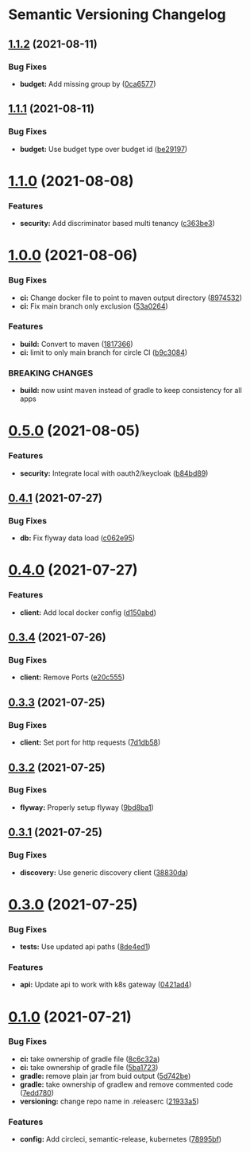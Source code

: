 # Semantic Versioning Changelog

## [1.1.2](https://github.com/JayDamon/rin-budget-service/compare/v1.1.1...v1.1.2) (2021-08-11)


### Bug Fixes

* **budget:** Add missing group by ([0ca6577](https://github.com/JayDamon/rin-budget-service/commit/0ca657730597a56826540e3ca7bda129e602084e))

## [1.1.1](https://github.com/JayDamon/rin-budget-service/compare/v1.1.0...v1.1.1) (2021-08-11)


### Bug Fixes

* **budget:** Use budget type over budget id ([be29197](https://github.com/JayDamon/rin-budget-service/commit/be29197ef44267e254c574b46d46e4b902cbd011))

# [1.1.0](https://github.com/JayDamon/rin-budget-service/compare/v1.0.0...v1.1.0) (2021-08-08)


### Features

* **security:** Add discriminator based multi tenancy ([c363be3](https://github.com/JayDamon/rin-budget-service/commit/c363be307c1fe1df65e55049a08fa1ecad2dabde))

# [1.0.0](https://github.com/JayDamon/rin-budget-service/compare/v0.5.0...v1.0.0) (2021-08-06)


### Bug Fixes

* **ci:** Change docker file to point to maven output directory ([8974532](https://github.com/JayDamon/rin-budget-service/commit/89745322cd4eb9a63380898e0f4e1ee39c6782ab))
* **ci:** Fix main branch only exclusion ([53a0264](https://github.com/JayDamon/rin-budget-service/commit/53a0264fc20124d183a424f9f575f73eca52ee3f))


### Features

* **build:** Convert to maven ([1817366](https://github.com/JayDamon/rin-budget-service/commit/18173661883de72bb986df5fc6c18996c947a11e))
* **ci:** limit to only main branch for circle CI ([b9c3084](https://github.com/JayDamon/rin-budget-service/commit/b9c3084f24f09566e82acd8e843ee45e488f999f))


### BREAKING CHANGES

* **build:** now usint maven instead of gradle to keep consistency for all apps

# [0.5.0](https://github.com/JayDamon/rin-budget-service/compare/v0.4.1...v0.5.0) (2021-08-05)


### Features

* **security:** Integrate local with oauth2/keycloak ([b84bd89](https://github.com/JayDamon/rin-budget-service/commit/b84bd898ba2d2b1de242c0f1346deb6bc55726a1))

## [0.4.1](https://github.com/JayDamon/rin-budget-service/compare/v0.4.0...v0.4.1) (2021-07-27)


### Bug Fixes

* **db:** Fix flyway data load ([c062e95](https://github.com/JayDamon/rin-budget-service/commit/c062e9507eb234eaa4de5a9ff633de66e93015db))

# [0.4.0](https://github.com/JayDamon/rin-budget-service/compare/v0.3.4...v0.4.0) (2021-07-27)


### Features

* **client:** Add local docker config ([d150abd](https://github.com/JayDamon/rin-budget-service/commit/d150abde80f73074d8a6452aec9c6d107e704018))

## [0.3.4](https://github.com/JayDamon/rin-budget-service/compare/v0.3.3...v0.3.4) (2021-07-26)


### Bug Fixes

* **client:** Remove Ports ([e20c555](https://github.com/JayDamon/rin-budget-service/commit/e20c5551badb72535cb58a29d45a45e4c2964f86))

## [0.3.3](https://github.com/JayDamon/rin-budget-service/compare/v0.3.2...v0.3.3) (2021-07-25)


### Bug Fixes

* **client:** Set port for http requests ([7d1db58](https://github.com/JayDamon/rin-budget-service/commit/7d1db58aa121051355968e86ee1b6d8f6a475779))

## [0.3.2](https://github.com/JayDamon/rin-budget-service/compare/v0.3.1...v0.3.2) (2021-07-25)


### Bug Fixes

* **flyway:** Properly setup flyway ([9bd8ba1](https://github.com/JayDamon/rin-budget-service/commit/9bd8ba1e2b9cda2fc14583d276ea0f7b7e659e4a))

## [0.3.1](https://github.com/JayDamon/rin-budget-service/compare/v0.3.0...v0.3.1) (2021-07-25)


### Bug Fixes

* **discovery:** Use generic discovery client ([38830da](https://github.com/JayDamon/rin-budget-service/commit/38830daa1584acb8192c3d2fd28c091a1b003c7d))

# [0.3.0](https://github.com/JayDamon/rin-budget-service/compare/v0.2.0...v0.3.0) (2021-07-25)


### Bug Fixes

* **tests:** Use updated api paths ([8de4ed1](https://github.com/JayDamon/rin-budget-service/commit/8de4ed1111490d12538d6ae8faeb16a14be6810b))


### Features

* **api:** Update api to work with k8s gateway ([0421ad4](https://github.com/JayDamon/rin-budget-service/commit/0421ad4b5112ec782b32885d516489ab3cce1eaa))

# [0.1.0](https://github.com/JayDamon/rin-budget-service/compare/v0.0.1...v0.1.0) (2021-07-21)


### Bug Fixes

* **ci:** take ownership of gradle file ([8c6c32a](https://github.com/JayDamon/rin-budget-service/commit/8c6c32aa2ad94a7b99463145a84ccd23f01cf0e2))
* **ci:** take ownership of gradle file ([5ba1723](https://github.com/JayDamon/rin-budget-service/commit/5ba1723e5f18f279f3dfda80cbcfb4319c5449ed))
* **gradle:** remove plain jar from buid output ([5d742be](https://github.com/JayDamon/rin-budget-service/commit/5d742be108e40f8522039d267acbaf879db61649))
* **gradle:** take ownership of gradlew and remove commented code ([7edd780](https://github.com/JayDamon/rin-budget-service/commit/7edd780b11cb3b4e29b5d1856e90792371c9ce6e))
* **versioning:** change repo name in .releaserc ([21933a5](https://github.com/JayDamon/rin-budget-service/commit/21933a56067aec9debcf76c713698b161f96e2c9))


### Features

* **config:** Add circleci, semantic-release, kubernetes ([78995bf](https://github.com/JayDamon/rin-budget-service/commit/78995bff70e20e4e4ea789eca3c2dec309a8d466))
